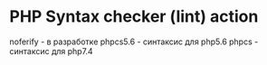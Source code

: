 # PHP Syntax checker (lint) action

noferify - в разработке
phpcs5.6 - синтаксис для php5.6
phpcs - синтаксис для php7.4
